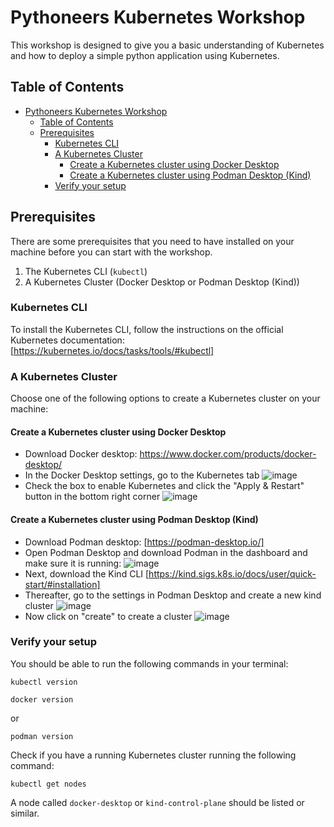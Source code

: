 # Pythoneers Kubernetes Workshop

This workshop is designed to give you a basic understanding of Kubernetes and how to deploy a simple python application using Kubernetes. 

## Table of Contents

- [Pythoneers Kubernetes Workshop](#pythoneers-kubernetes-workshop)
  - [Table of Contents](#table-of-contents)
  - [Prerequisites](#prerequisites)
    - [Kubernetes CLI](#kubernetes-cli)
    - [A Kubernetes Cluster](#a-kubernetes-cluster)
      - [Create a Kubernetes cluster using Docker Desktop](#create-a-kubernetes-cluster-using-docker-desktop)
      - [Create a Kubernetes cluster using Podman Desktop (Kind)](#create-a-kubernetes-cluster-using-podman-desktop-kind)
    - [Verify your setup](#verify-your-setup)


## Prerequisites

There are some prerequisites that you need to have installed on your machine before you can start with the workshop.

1. The Kubernetes CLI (`kubectl`)
1. A Kubernetes Cluster (Docker Desktop or Podman Desktop (Kind))


### Kubernetes CLI

To install the Kubernetes CLI, follow the instructions on the official Kubernetes documentation: [https://kubernetes.io/docs/tasks/tools/#kubectl]

### A Kubernetes Cluster

Choose one of the following options to create a Kubernetes cluster on your machine:

#### Create a Kubernetes cluster using Docker Desktop

- Download Docker desktop: https://www.docker.com/products/docker-desktop/
- In the Docker Desktop settings, go to the Kubernetes tab
![image](https://github.com/user-attachments/assets/97f36d02-b930-408f-9bf9-11ad0e8f3c50)
- Check the box to enable Kubernetes and click the "Apply & Restart" button in the bottom right corner
![image](https://github.com/user-attachments/assets/48824f7f-4d3b-4b0e-b684-b4e006d57ae1)

#### Create a Kubernetes cluster using Podman Desktop (Kind)

- Download Podman desktop: [https://podman-desktop.io/]
- Open Podman Desktop and download Podman in the dashboard and make sure it is running:
![image](https://github.com/user-attachments/assets/e91c8a7e-196d-4dcd-8a8f-88b5b095f1d3)
- Next, download the Kind CLI [https://kind.sigs.k8s.io/docs/user/quick-start/#installation]
- Thereafter, go to the settings in Podman Desktop and create a new kind cluster
![image](https://github.com/user-attachments/assets/cbe50619-b3f5-48fa-9616-36cae951f5f2)
- Now click on "create" to create a cluster
![image](https://github.com/user-attachments/assets/492664c4-80cf-467e-9560-0407be5161b2)


### Verify your setup

You should be able to run the following commands in your terminal:

```shell
kubectl version
```

```shell
docker version
```

or

```shell
podman version
```

Check if you have a running Kubernetes cluster running the following command:

```shell
kubectl get nodes
```

A node called `docker-desktop` or `kind-control-plane` should be listed or similar.

